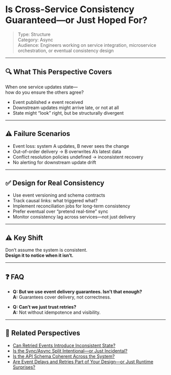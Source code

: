# Is Cross-Service Consistency Guaranteed—or Just Hoped For?

> Type: Structure  
> Category: Async  
> Audience: Engineers working on service integration, microservice orchestration, or eventual consistency design

---

## 🔍 What This Perspective Covers

When one service updates state—  
how do you ensure the others agree?

- Event published ≠ event received  
- Downstream updates might arrive late, or not at all  
- State might “look” right, but be structurally divergent

---

## ⚠️ Failure Scenarios

- Event loss: system A updates, B never sees the change  
- Out-of-order delivery → B overwrites A’s latest data  
- Conflict resolution policies undefined → inconsistent recovery  
- No alerting for downstream update drift

---

## ✅ Design for Real Consistency

- Use event versioning and schema contracts  
- Track causal links: what triggered what?  
- Implement reconciliation jobs for long-term consistency  
- Prefer eventual over “pretend real-time” sync  
- Monitor consistency lag across services—not just delivery

---

## ⚠️ Key Shift

Don’t assume the system is consistent.  
**Design it to notice when it isn’t.**

---

## ❓ FAQ

- **Q: But we use event delivery guarantees. Isn’t that enough?**  
  **A:** Guarantees cover delivery, not correctness.

- **Q: Can’t we just trust retries?**  
  **A:** Not without idempotence and visibility.

---

## 🔗 Related Perspectives

- [Can Retried Events Introduce Inconsistent State?](../data/retry-consistency.md)
- [Is the Sync/Async Split Intentional—or Just Incidental?](sync-async-alignment.md)
- [Is the API Schema Coherent Across the System?](../api/api-schema-coherence.md)
- [Are Event Delays and Retries Part of Your Design—or Just Runtime Surprises?](event-retry-delay.md)
